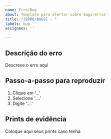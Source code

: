 ```yaml
---
name: Erro/Bug
about: Template para alertar sobre bugs/erros
title: "[ERRO/BUGS] - "
labels: bug
assignees: ''

---
```


## Descrição do erro
Descreve o erro aqui

## Passo-a-passo para reproduzir
1. Clique em '...'
2. Selecione '....'
3. Digite '....'

## Prints de evidência
Coloque aqui seus prints caso tenha
